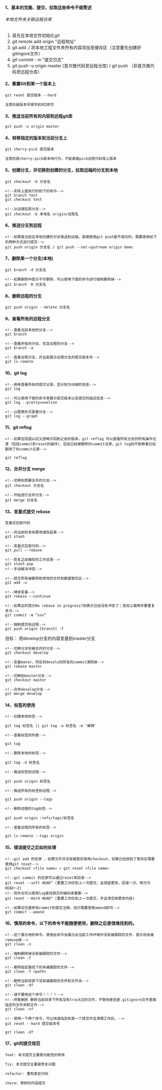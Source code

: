 #### 1、基本的克隆、提交、拉取这些命令不做赘述

###### 本地文件夹关联远程仓库
1. 首先在本地文件初始化git
2. git remote add origin "远程地址"
3. git add ./ 将本地工程文件夹所有内容添加至缓存区（注意要先创建好gitingore文件）
4. git commit - m "提交日志"
5. git push -u origin master (首次推代码至远程仓库) / git push （非首次推代码至远程仓库）

#### 2、重置Git到某一个版本上

```
git reset 提交版本 --hard

注意的是版本号填写前8位即可
```

#### 3、推送当前所有的内容到远程git库

```
git push -u origin master
```

#### 4、转移指定的版本到当前分支上

```
git cherry-pick 提交版本

注意的是cherry-pick是本地行为，不能直接pick远程代码库上版本
```

#### 5、创建分支，并切换到创建的分支，拉取远端的分支到本地

```
git checkout -b 分支名

<!--实际上是执行的如下的命令-->
git branch test
git checkout test

<!--从远端拉取分支-->
git checkout -b 本地名 origin/远程名

```

#### 6、推送分支到远程

```
<!--如果是当前在本地创建的分支推送到远端，直接使用git push是不成功的，需要使用如下的两种方式进行提交-->
git push origin 分支名 / git push --set-upstream origin demo

```

#### 7、删除某一个分支(本地)

```
git branch -d 分支名

<!--如果删除中提示不可删除，可以使用下面的命令进行强制删除掉-->
git branch -D 分支名
```
#### 8、删除远程的分支

```
git push origin --delete 分支名
```

#### 9、查看所有的远程分支

```
<!--查看当前本地的分支-->
git branch

<!--查看所有的分支，包含远程的分支-->
git branch -a

<!--查看远程分支，并且能展示远程分支的提交版本号-->
git ls-remote
```

#### 10、git log

```
<!--用来查看所有的提交记录，显示较为详细的信息-->
git log

<!--可以使用下面的命令来展示提交版本以及提交的描述信息-->
git log --pretty=oneline

<!--以图表形式查看分支-->
git log --graph

```
#### 11、git reflog

```
<!--如果在回退以后又想再次回到之前的版本，git reflog 可以查看所有分支的所有操作记录（包括commit和reset的操作），包括已经被删除的commit记录，git log则不能察看已经删除了的commit记录-->

git reflog
```

#### 12、合并分支 merge

```
<!--切换到想要合并的分支-->
git checkout 分支名

<!--开始进行合并分支-->
git merge 分支名
```

#### 13、变基式提交 rebase

```
变基式拉取代码

<!--将当前的本地更改储存起来-->
git stash

<!--变基式拉取代码-->
git pull —-rebase

<!--恢复之前缓存的工作目录-->
git stash pop
<!--手动解决冲突-->

<!--提交所有被删除和修改的文件到数据暂存区-->
git add -u

<!--继续变基-->
git rebase —-continue

<!--如果此时提示No rebase in progress?则表示已经没有冲突了；否则上面两步要重复多次-->
git commit -m “xxx”

<!--强制提交到远程-->
git push origin [branch] -f
```

目标： 把develop分支的内容变基到master分支

```
<!--切换分支到被合并的分支-->
git checkout develop

<!--变基mater，然后将develo的所有的commit清除掉-->
git rebase master

<!--切换到master分支-->
git checkout master

<!--合并develop分支-->
git merge develop
```

#### 14、标签的使用

```
<!--创建本地标签-->

git tag 标签名 || git tag -a 标签名 -m '解释'

<!--查看标签的列表-->

git tag

<!--删除本地的标签-->

git tag -d 标签名

<!--推送标签到远程-->

git push origin 标签名

<!--推送所有的标签到远程-->

git push origin --tags

<!--删除远程的tag标签-->

git push origin :refs/tags/标签名

<!--查看远程的所有的标签-->

git ls-remote --tags origin
```

#### 15、错误提交之后如何处理
```
<!--git add 的还原 ，如果文件并没有被暂存使用checkout，如果已经放到了暂存区需要使用git reset-->
git checkout <file name> / git reset <file name>

<!--git commit 的还原可以通过reset来回滚-->
git reset --soft HEAD^ (重置工作区到上一次提交，且保留更改，回滚一次，两次为HEAD～2)
<!--另外也可以使用log查找提交的编码来重置-->
git reset --Hard HEAD^ (重置工作区到上一次提交，并且清空掉更改内容)

<!--如果仅仅是修改commit的提交注释，则只需要使用amend即可-->
git commit --amend
```

#### 16、慎用的命令，以下的命令不能随便使用，删除之后是很难找到的。

```
<!--这个展示用的命令，使用此命令会展示出当前工作环境中没有被跟踪的文件，提示将会被remove掉-->
git clean -n

<!--强制删除掉没有被跟踪的文件-->
git clean -f

<!--删除指定路径下的未被跟踪的文件-->
git clean -f <path>

<!--删除当前目录下没有被跟踪的文件和文件夹-->
git clean -df

<!--请不要用这个命令！！！！-->
<!--终极删除 删除当前目录下所有没有track过的文件，不管他是否是.gitignore文件里面指定的文件夹和文件-->
git clean -xf

<!--使用一下两个命令，可以快速指定到某一个提交并且清理工作区。-->
git reset --hard 提交版本号

git clean -df

```

#### 17、git的提交规范

```
feat: 本次提交主要是功能性的修改

fix: 本次提交主要是修复问题

refactor: 重构某些代码

chore: 零碎的内容提交
```

